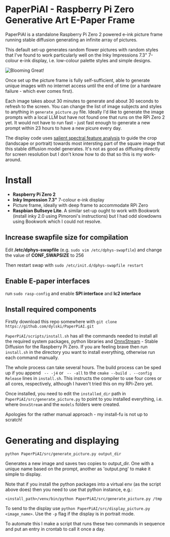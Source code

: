 # PaperPiAI - Raspberry Pi Zero Generative Art E-Paper Frame

PaperPiAI is a standalone Raspberry Pi Zero 2 powered e-ink picture frame running stable diffusion generating an infinite array of pictures.

This default set-up generates random flower pictures with random styles that I've found to work particularly well on the Inky Impressions 7.3" 7-colour 
e-ink display, i.e. low-colour palette styles and simple designs.

![Blooming Great!](https://raw.githubusercontent.com/dylski/PaperPiAI/refs/heads/main/assets/paperpiai_examples.jpg)

Once set up the picture frame is fully self-sufficient, able to generate unique images with no internet access until the end of time (or a hardware failure - which ever comes first).

Each image takes about 30 minutes to generate and about 30 seconds to refresh to the screen.
You can change the list of image subjects and styles to anything in `generate_picture.py` file. Ideally I'd like to generate the image prompts with a local LLM but have not found one that runs on the RPi Zero 2 yet. It would not have to run fast - just fast enough to generate a new prompt within 23 hours to have a new picure every day.

The display code uses [salient spectral feature analysis](https://towardsdatascience.com/opencv-static-saliency-detection-in-a-nutshell-404d4c58fee4) to guide the crop (landscape or portrait) towards most intersting part of the square image that this stable diffusion model generates. It's not as good as diffusing directly for screen resolution but I don't know how to do that so this is my work-around.

# Install

* **Raspberry Pi Zero 2**
* **Inky Impression 7.3"** 7-colour e-ink display
* Picture frame, ideally with deep frame to accommodate RPi Zero
* **Raspbian Bullseye Lite**. A similar set-up ought to work with Bookwork (install inky 2.0 using Pimoroni's instructions) but I had odd slowdowns using Bookwork which I could not resolve.

##  Increase swapfile size for compilation

Edit **/etc/dphys-swapfile** (e.g. `sudo vim /etc/dphys-swapfile`) and change the value of **CONF_SWAPSIZE** to 256

Then restart swap with `sudo /etc/init.d/dphys-swapfile restart`

## Enable E-paper interfaces

run `sudo rasp-config` and enable **SPI interface** and **Ic2 interface**

## Install required components

Firstly download this repo somewhere with `git clone https://github.com/dylski/PaperPiAI.git`

`PaperPiAI/scripts/install.sh` has all the commands needed to install all the required system packages, python libraries and [OnnxStream](https://github.com/vitoplantamura/OnnxStream) - Stable Diffusion for the Raspberry Pi Zero.
If you are feeling brave then run `install.sh` in the directory you want to install everything, otherwise run each command manually.

The whole process can take several hours. The build process can be sped up if you append ` -- -j4`  or ` -- -all` to the `cmake --build . --config Release` lines in `install.sh`. This instructs the compiler to use four cores or all cores, respectively, although I haven't tried this on my RPi-Zero yet.

Once installed, you need to edit the `installed_dir` path in `PaperPiAI/src/generate_picture.py` to point to you installed everything, i.e. where `OnnxStream` and the `models` folders were created.

Apologies for the rather manual approach - my install-fu is not up to scratch!

# Generating and displaying

`python PaperPiAI/src/generate_picture.py output_dir`

Generates a new image and saves two copies to output_dir. One with a unique name based on the prompt, another as 'output.png' to make it simple to display.

Note that if you install the python packages into a virtual env (as the script above does) then you need to use that python instance, e.g.:

`<install_path>/venv/bin/python PaperPiAI/src/generate_picture.py /tmp`

To send to the display use `python PaperPiAI/src/display_picture.py <image_name>`. Use the `-p` flag if the display is in portrait mode.

To automate this I make a script that runs these two commands in sequence and put an entry in crontab to call it once a day.



